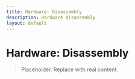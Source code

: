 ```yaml
---
title: Hardware: Disassembly
description: Hardware disassembly
layout: default
---
```

# Hardware: Disassembly

> Placeholder. Replace with real content.
